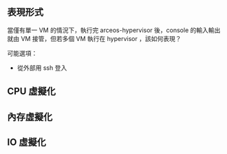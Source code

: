## 表現形式
當僅有單一 VM 的情況下，執行完 arceos-hypervisor 後，console 的輸入輸出就由 VM 接管，但若多個 VM 執行在 hypervisor ，該如何表現？

可能選項：

- 從外部用 ssh 登入

## CPU 虛擬化

## 內存虛擬化

## IO 虛擬化

